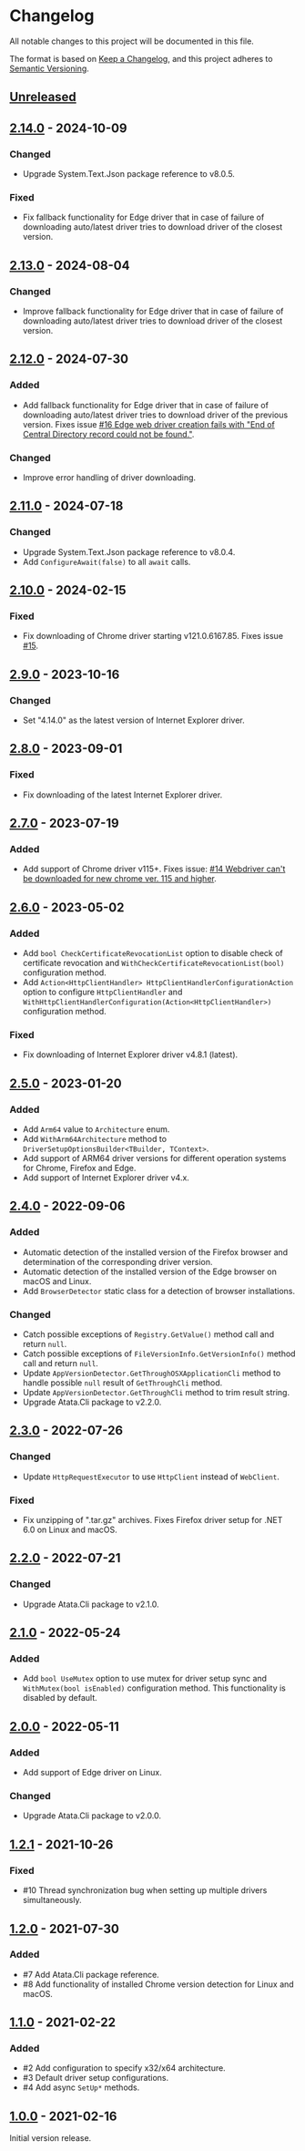# Changelog

All notable changes to this project will be documented in this file.

The format is based on [Keep a Changelog](https://keepachangelog.com/en/1.1.0/),
and this project adheres to [Semantic Versioning](https://semver.org/spec/v2.0.0.html).

## [Unreleased]

## [2.14.0] - 2024-10-09

### Changed

- Upgrade System.Text.Json package reference to v8.0.5.

### Fixed

- Fix fallback functionality for Edge driver that in case of failure of downloading auto/latest driver tries to download driver of the closest version.

## [2.13.0] - 2024-08-04

### Changed

- Improve fallback functionality for Edge driver that in case of failure of downloading auto/latest driver tries to download driver of the closest version.

## [2.12.0] - 2024-07-30

### Added

- Add fallback functionality for Edge driver that in case of failure of downloading auto/latest driver tries to download driver of the previous version.
  Fixes issue [#16 Edge web driver creation fails with "End of Central Directory record could not be found."](https://github.com/atata-framework/atata-webdriversetup/issues/16).

### Changed

- Improve error handling of driver downloading.

## [2.11.0] - 2024-07-18

### Changed

- Upgrade System.Text.Json package reference to v8.0.4.
- Add `ConfigureAwait(false)` to all `await` calls.

## [2.10.0] - 2024-02-15

### Fixed

- Fix downloading of Chrome driver starting v121.0.6167.85.
  Fixes issue [#15](https://github.com/atata-framework/atata-webdriversetup/issues/15).

## [2.9.0] - 2023-10-16

### Changed

- Set "4.14.0" as the latest version of Internet Explorer driver.

## [2.8.0] - 2023-09-01

### Fixed

- Fix downloading of the latest Internet Explorer driver.

## [2.7.0] - 2023-07-19

### Added

- Add support of Chrome driver v115+.
  Fixes issue: [#14 Webdriver can't be downloaded for new chrome ver. 115 and higher](https://github.com/atata-framework/atata-webdriversetup/issues/14).

## [2.6.0] - 2023-05-02

### Added

- Add `bool CheckCertificateRevocationList` option to disable check of certificate revocation
  and `WithCheckCertificateRevocationList(bool)` configuration method.
- Add `Action<HttpClientHandler> HttpClientHandlerConfigurationAction` option to configure `HttpClientHandler`
  and `WithHttpClientHandlerConfiguration(Action<HttpClientHandler>)` configuration method.

### Fixed

- Fix downloading of Internet Explorer driver v4.8.1 (latest).

## [2.5.0] - 2023-01-20

### Added

- Add `Arm64` value to `Architecture` enum.
- Add `WithArm64Architecture` method to `DriverSetupOptionsBuilder<TBuilder, TContext>`.
- Add support of ARM64 driver versions for different operation systems for Chrome, Firefox and Edge.
- Add support of Internet Explorer driver v4.x.

## [2.4.0] - 2022-09-06

### Added

- Automatic detection of the installed version of the Firefox browser and determination of the corresponding driver version.
- Automatic detection of the installed version of the Edge browser on macOS and Linux.
- Add `BrowserDetector` static class for a detection of browser installations.

### Changed

- Catch possible exceptions of `Registry.GetValue()` method call and return `null`.
- Catch possible exceptions of `FileVersionInfo.GetVersionInfo()` method call and return `null`.
- Update `AppVersionDetector.GetThroughOSXApplicationCli` method to handle possible `null` result of `GetThroughCli` method.
- Update `AppVersionDetector.GetThroughCli` method to trim result string.
- Upgrade Atata.Cli package to v2.2.0.

## [2.3.0] - 2022-07-26

### Changed

- Update `HttpRequestExecutor` to use `HttpClient` instead of `WebClient`.

### Fixed

- Fix unzipping of ".tar.gz" archives. Fixes Firefox driver setup for .NET 6.0 on Linux and macOS.

## [2.2.0] - 2022-07-21

### Changed

- Upgrade Atata.Cli package to v2.1.0.

## [2.1.0] - 2022-05-24

### Added

- Add `bool UseMutex` option to use mutex for driver setup sync
  and `WithMutex(bool isEnabled)` configuration method.
  This functionality is disabled by default.

## [2.0.0] - 2022-05-11

### Added

- Add support of Edge driver on Linux.

### Changed

- Upgrade Atata.Cli package to v2.0.0.

## [1.2.1] - 2021-10-26

### Fixed

- #10 Thread synchronization bug when setting up multiple drivers simultaneously.

## [1.2.0] - 2021-07-30

### Added

- #7 Add Atata.Cli package reference.
- #8 Add functionality of installed Chrome version detection for Linux and macOS.

## [1.1.0] - 2021-02-22

### Added

- #2 Add configuration to specify x32/x64 architecture.
- #3 Default driver setup configurations.
- #4 Add async `SetUp*` methods.

## [1.0.0] - 2021-02-16

Initial version release.

[Unreleased]: https://github.com/atata-framework/atata-templates/compare/v2.12.0...HEAD
[2.14.0]: https://github.com/atata-framework/atata-webdriversetup/compare/v2.13.0...v2.14.0
[2.13.0]: https://github.com/atata-framework/atata-webdriversetup/compare/v2.12.0...v2.13.0
[2.12.0]: https://github.com/atata-framework/atata-webdriversetup/compare/v2.11.0...v2.12.0
[2.11.0]: https://github.com/atata-framework/atata-webdriversetup/compare/v2.10.0...v2.11.0
[2.10.0]: https://github.com/atata-framework/atata-webdriversetup/compare/v2.9.0...v2.10.0
[2.9.0]: https://github.com/atata-framework/atata-webdriversetup/compare/v2.8.0...v2.9.0
[2.8.0]: https://github.com/atata-framework/atata-webdriversetup/compare/v2.7.0...v2.8.0
[2.7.0]: https://github.com/atata-framework/atata-webdriversetup/compare/v2.6.0...v2.7.0
[2.6.0]: https://github.com/atata-framework/atata-webdriversetup/compare/v2.5.0...v2.6.0
[2.5.0]: https://github.com/atata-framework/atata-webdriversetup/compare/v2.4.0...v2.5.0
[2.4.0]: https://github.com/atata-framework/atata-webdriversetup/compare/v2.3.0...v2.4.0
[2.3.0]: https://github.com/atata-framework/atata-webdriversetup/compare/v2.2.0...v2.3.0
[2.2.0]: https://github.com/atata-framework/atata-webdriversetup/compare/v2.1.0...v2.2.0
[2.1.0]: https://github.com/atata-framework/atata-webdriversetup/compare/v2.0.0...v2.1.0
[2.0.0]: https://github.com/atata-framework/atata-webdriversetup/compare/v1.2.1...v2.0.0
[1.2.1]: https://github.com/atata-framework/atata-webdriversetup/compare/v1.2.0...v1.2.1
[1.2.0]: https://github.com/atata-framework/atata-webdriversetup/compare/v1.1.0...v1.2.0
[1.1.0]: https://github.com/atata-framework/atata-webdriversetup/compare/v1.0.0...v1.1.0
[1.0.0]: https://github.com/atata-framework/atata-webdriversetup/releases/tag/v1.0.0
